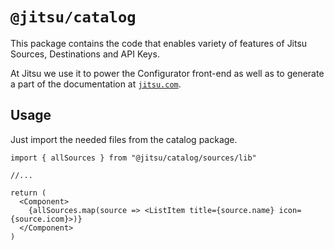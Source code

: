 # `@jitsu/catalog`

This package contains the code that enables variety of features of Jitsu Sources, Destinations and API Keys.

At Jitsu we use it to power the Configurator front-end as well as to generate a part of the documentation at [`jitsu.com`](https://jitsu.com).

## Usage

Just import the needed files from the catalog package.

```JSX
import { allSources } from "@jitsu/catalog/sources/lib"

//...

return (
  <Component>
    {allSources.map(source => <ListItem title={source.name} icon={source.icom}>)}
  </Component>
)
```
